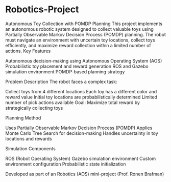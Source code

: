 # Robotics-Project
Autonomous Toy Collection with POMDP Planning
This project implements an autonomous robotic system designed to collect valuable toys using Partially Observable Markov Decision Process (POMDP) planning. The robot must navigate an environment with uncertain toy locations, collect toys efficiently, and maximize reward collection within a limited number of actions.
Key Features  

Autonomous decision-making using Autonomous Operating System (AOS)
Probabilistic toy placement and reward generation
ROS and Gazebo simulation environment
POMDP-based planning strategy

Problem Description
The robot faces a complex task:

Collect toys from 4 different locations
Each toy has a different color and reward value
Initial toy locations are probabilistically determined
Limited number of pick actions available
Goal: Maximize total reward by strategically collecting toys


Planning Method

Uses Partially Observable Markov Decision Process (POMDP)
Applies Monte Carlo Tree Search for decision-making
Handles uncertainty in toy locations and rewards

Simulation Components

ROS (Robot Operating System)
Gazebo simulation environment
Custom environment configuration
Probabilistic state initialization


Developed as part of an Robotics (AOS) mini-project (Prof. Ronen Brafman)
